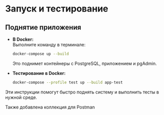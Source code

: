 # Запуск и тестирование

## Поднятие приложения

- **В Docker:**  
  Выполните команду в терминале:
  ```bash
  docker-compose up --build
  ```  
  Это поднимет контейнеры с PostgreSQL, приложением и pgAdmin.


- **Тестирование в Docker:**
  ```bash
  docker-compose --profile test up --build app-test
  ```

Эти инструкции помогут быстро поднять систему и выполнить тесты в нужной среде.

Также добавлена коллекция для Postman